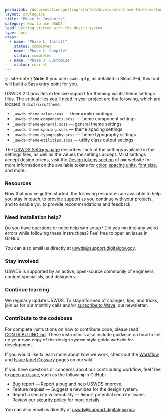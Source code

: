 ```yaml
---
permalink: /documentation/getting-started/developers/phase-three-customize/
layout: styleguide
title: "Phase 3: Customize"
category: How to use USWDS
lead: Getting started with the design system
type: docs
steps:
  - name: "Phase 1: Install"
    status: completed
  - name: "Phase 2: Compile"
    status: completed
  - name: "Phase 3: Customize"
    status: current
---
```

{: .site-note }
**Note:** If you use `uswds-gulp`, as detailed in Steps 2–4, this tool will build a Sass entry point for you.

USWDS 2.0 provides extensive support for theming via its theme settings files. The critical files you'll need in your project are the following, which are located in `dist/scss/theme`:
-	`_uswds-theme-color.scss` — theme color settings
-	`_uswds-theme-components.scss` — theme component settings
-	`_uswds-theme-general.scss` — general theme settings
-	`_uswds-theme-spacing.scss` — theme spacing settings
- `_uswds-theme-typography.scss` — theme typography settings
-	`_uswds-theme-utilities.scss` — utility class output settings

The [USWDS Settings page](../settings/) describes each of the settings available in the settings files, as well as the values the settings accept. Most settings accept design tokens, visit the [Design tokens section](./design-tokens/) of our website for more information on the available tokens for [color](./design-tokens/color), [spacing units](./design-tokens/spacing-units), [font size](./design-tokens/typesetting/font-size/), and more.

### Resources
Now that you’ve gotten started, the following resources are available to help you stay in touch, to provide support as you continue with your projects, and to enable you to provide recommendations and feedback.

### Need installation help?
Do you have questions or need help with setup? Did you run into any weird errors while following these instructions? Feel free to open an issue in GitHub.

You can also email us directly at [uswds@support.digitalgov.gov](mailto:uswds@support.digitalgov.gov). 

### Stay involved
USWDS is supported by an active, open-source community of engineers, content specialists, and designers. 

### Continue learning
We regularly update USWDS. To stay informed of changes, tips, and tricks, join us for our monthly calls and/or [subscribe to Wave](https://public.govdelivery.com/accounts/USGSATTS/subscriber/new?qsp=GSA_TTS), our newsletter.

### Contribute to the codebase
For complete instructions on how to contribute code, please read [CONTRIBUTING.md](https://github.com/uswds/uswds/blob/develop/CONTRIBUTING.md). These instructions also include guidance on how to set up your own copy of the design system style guide website for development.

If you would like to learn more about how we work, check out the [Workflow](https://github.com/uswds/uswds/wiki/Workflow) and [Issue label Glossary](https://github.com/uswds/uswds/wiki/Issue-label-glossary) pages on our wiki.

If you have questions or concerns about our contributing workflow, feel free to [open an issue](https://github.com/uswds/uswds/issues), such as the following in GitHub:
- Bug report — Report a bug and help USWDS improve.
- Feature request — Suggest a new idea for the design system.
- Report a security vulnerability — Report potential security issues. Review our [security policy](https://github.com/uswds/uswds/security/policy) for more details.

You can also email us directly at [uswds@support.digitalgov.gov](mailto:uswds@support.digitalgov.gov).
